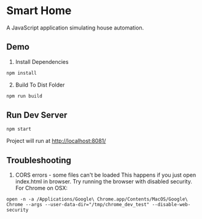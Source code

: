 # Smart Home

A JavaScript application simulating house automation.

## Demo

1. Install Dependencies
```bash
npm install 
```
2. Build To Dist Folder
```bash
npm run build
```

## Run Dev Server
```bash
npm start
```
Project will run at [http://localhost:8081/](http://localhost:8081/)

## Troubleshooting
1. CORS errors - some files can't be loaded
This happens if you just open index.html in browser. Try running the browser with disabled security. For Chrome on OSX: 
```
open -n -a /Applications/Google\ Chrome.app/Contents/MacOS/Google\ Chrome --args --user-data-dir="/tmp/chrome_dev_test" --disable-web-security
```


